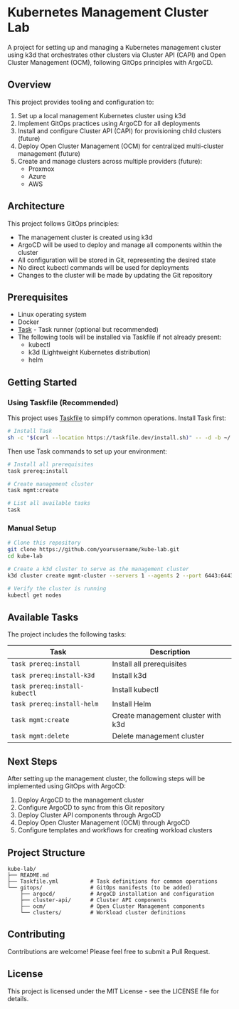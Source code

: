 # Kubernetes Management Cluster Lab

A project for setting up and managing a Kubernetes management cluster using k3d that orchestrates other clusters via Cluster API (CAPI) and Open Cluster Management (OCM), following GitOps principles with ArgoCD.

## Overview

This project provides tooling and configuration to:
1. Set up a local management Kubernetes cluster using k3d
2. Implement GitOps practices using ArgoCD for all deployments
3. Install and configure Cluster API (CAPI) for provisioning child clusters (future)
4. Deploy Open Cluster Management (OCM) for centralized multi-cluster management (future)
5. Create and manage clusters across multiple providers (future):
   - Proxmox
   - Azure
   - AWS

## Architecture

This project follows GitOps principles:
- The management cluster is created using k3d
- ArgoCD will be used to deploy and manage all components within the cluster
- All configuration will be stored in Git, representing the desired state
- No direct kubectl commands will be used for deployments
- Changes to the cluster will be made by updating the Git repository

## Prerequisites

- Linux operating system
- Docker
- [Task](https://taskfile.dev/) - Task runner (optional but recommended)
- The following tools will be installed via Taskfile if not already present:
  - kubectl
  - k3d (Lightweight Kubernetes distribution)
  - helm

## Getting Started

### Using Taskfile (Recommended)

This project uses [Taskfile](https://taskfile.dev/) to simplify common operations. Install Task first:

```bash
# Install Task
sh -c "$(curl --location https://taskfile.dev/install.sh)" -- -d -b ~/.local/bin
```

Then use Task commands to set up your environment:

```bash
# Install all prerequisites
task prereq:install

# Create management cluster
task mgmt:create

# List all available tasks
task
```

### Manual Setup

```bash
# Clone this repository
git clone https://github.com/yourusername/kube-lab.git
cd kube-lab

# Create a k3d cluster to serve as the management cluster
k3d cluster create mgmt-cluster --servers 1 --agents 2 --port 6443:6443 --k3s-arg "--disable=traefik@server:0"

# Verify the cluster is running
kubectl get nodes
```

## Available Tasks

The project includes the following tasks:

| Task | Description |
|------|-------------|
| `task prereq:install` | Install all prerequisites |
| `task prereq:install-k3d` | Install k3d |
| `task prereq:install-kubectl` | Install kubectl |
| `task prereq:install-helm` | Install Helm |
| `task mgmt:create` | Create management cluster with k3d |
| `task mgmt:delete` | Delete management cluster |

## Next Steps

After setting up the management cluster, the following steps will be implemented using GitOps with ArgoCD:

1. Deploy ArgoCD to the management cluster
2. Configure ArgoCD to sync from this Git repository
3. Deploy Cluster API components through ArgoCD
4. Deploy Open Cluster Management (OCM) through ArgoCD
5. Configure templates and workflows for creating workload clusters

## Project Structure

```
kube-lab/
├── README.md
├── Taskfile.yml          # Task definitions for common operations
└── gitops/               # GitOps manifests (to be added)
    ├── argocd/           # ArgoCD installation and configuration
    ├── cluster-api/      # Cluster API components
    ├── ocm/              # Open Cluster Management components
    └── clusters/         # Workload cluster definitions
```

## Contributing

Contributions are welcome! Please feel free to submit a Pull Request.

## License

This project is licensed under the MIT License - see the LICENSE file for details.